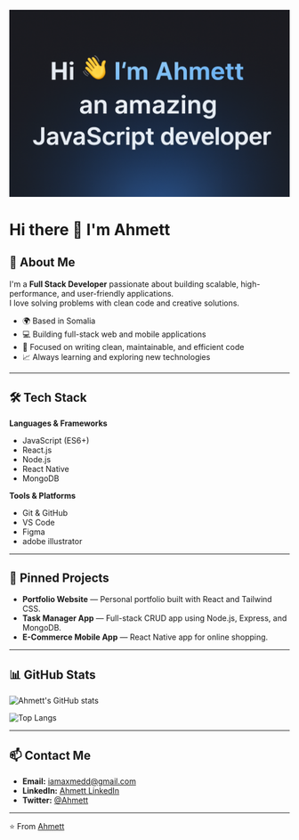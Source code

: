 ![image alt](https://github.com/Ahmett23/Ahmett23/blob/8f7169d1a23ebc2e8121cff5eeb2560c09ff7953/ChatGPT%20Image%20Aug%2015%2C%202025%2C%2011_19_23%20AM.png)
# Hi there 👋 I'm Ahmett

## 🚀 About Me
I'm a **Full Stack Developer** passionate about building scalable, high-performance, and user-friendly applications.  
I love solving problems with clean code and creative solutions.

- 🌍 Based in Somalia  
- 💻 Building full-stack web and mobile applications  
- 🎯 Focused on writing clean, maintainable, and efficient code  
- 📈 Always learning and exploring new technologies  

---

## 🛠️ Tech Stack

**Languages & Frameworks**  
- JavaScript (ES6+)  
- React.js  
- Node.js  
- React Native  
- MongoDB  

**Tools & Platforms**  
- Git & GitHub  
- VS Code  
- Figma  
- adobe illustrator
 

---

## 📌 Pinned Projects
- **Portfolio Website** — Personal portfolio built with React and Tailwind CSS.  
- **Task Manager App** — Full-stack CRUD app using Node.js, Express, and MongoDB.  
- **E-Commerce Mobile App** — React Native app for online shopping.  

---

## 📊 GitHub Stats
![Ahmett's GitHub stats](https://github-readme-stats.vercel.app/api?username=Ahmett23&show_icons=true&theme=radical)  

![Top Langs](https://github-readme-stats.vercel.app/api/top-langs/?username=Ahmett23&layout=compact&theme=radical)  

---

## 📫 Contact Me
- **Email:** iamaxmedd@gmail.com
- **LinkedIn:** [Ahmett LinkedIn](https://www.linkedin.com/in/ahmett-updi-59a00b357?utm_source=share&utm_campaign=share_via&utm_content=profile&utm_medium=android_app)  
- **Twitter:** [@Ahmett](https://x.com/mr__Taatiko)  

---
⭐️ From [Ahmett](https://github.com/Ahmett23)

